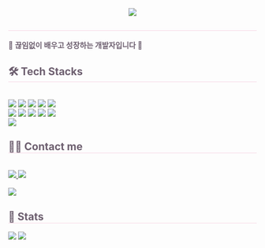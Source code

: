 <div align="center">
  <img src="https://capsule-render.vercel.app/api?type=waving&color=0:FADADD,100:EFD9F2&height=120&text=yeajin의%20작업실&animation=twinkling&fontColor=6d5f6f&fontSize=40" />
</div>

<div style="text-align: left;"> 
  <h2 style="border-bottom: 1px solid #f6d6e4; color: #6d5f6f;"> </h2>  
  <div style="font-weight: 700; font-size: 15px; text-align: left; color: #6d5f6f;"> 🌟 끊임없이 배우고 성장하는 개발자입니다 🌟 </div> 
</div>

<div style="text-align: left;">
  <h2 style="border-bottom: 1px solid #f6d6e4; color: #6d5f6f;"> 🛠️ Tech Stacks </h2> <br> 
  <div style="text-align: left;"> 
    <img src="https://img.shields.io/badge/C-FADADD?style=flat-square&logo=C&logoColor=white">
    <img src="https://img.shields.io/badge/Express-F9C6C9?style=flat-square&logo=Express&logoColor=white">
    <img src="https://img.shields.io/badge/Git-F6D6E4?style=flat-square&logo=Git&logoColor=white">
    <img src="https://img.shields.io/badge/Github-EFD9F2?style=flat-square&logo=Github&logoColor=white">
    <img src="https://img.shields.io/badge/HTML5-FADADD?style=flat-square&logo=HTML5&logoColor=white">
    <br/>
    <img src="https://img.shields.io/badge/Javascript-F9C6C9?style=flat-square&logo=Javascript&logoColor=white">
    <img src="https://img.shields.io/badge/MySQL-F6D6E4?style=flat-square&logo=MySQL&logoColor=white">
    <img src="https://img.shields.io/badge/Linux-EFD9F2?style=flat-square&logo=Linux&logoColor=white">
    <img src="https://img.shields.io/badge/Next.js-FADADD?style=flat-square&logo=Next.js&logoColor=white">
    <img src="https://img.shields.io/badge/Node.js-F9C6C9?style=flat-square&logo=Node.js&logoColor=white">
    <br/>
    <img src="https://img.shields.io/badge/Python-F6D6E4?style=flat-square&logo=Python&logoColor=white">
  </div>
</div>

<div style="text-align: left;">
  <h2 style="border-bottom: 1px solid #f6d6e4; color: #6d5f6f;"> 🧑‍💻 Contact me </h2> <br> 
  <div style="text-align: left;"> 
    <a href="https://www.instagram.com/whyj_isisis/"> 
      <img src="https://img.shields.io/badge/Instagram-F9C6C9?style=flat-square&logo=Instagram&logoColor=white"> 
    </a>
    <a href="#"> 
      <img src="https://img.shields.io/badge/Notion-F6D6E4?style=flat-square&logo=Notion&logoColor=white"> 
    </a>
  </div>  
  <br> 
  <div style="text-align: left;"> 
    <a href="https://hits.seeyoufarm.com"> 
      <img src="https://hits.seeyoufarm.com/api/count/incr/badge.svg?url=https%3A%2F%2Fgithub.com%2Fyeajin458%2F&count_bg=%23F6D6E4&title_bg=%23F9C6C9&icon=github.svg&icon_color=%23FFFFFF&title=GitHub&edge_flat=false"/> 
    </a>
  </div> 
</div>

<div style="text-align: left;"> 
  <h2 style="border-bottom: 1px solid #f6d6e4; color: #6d5f6f;"> 🏅 Stats </h2> 
  <div style="text-align: left;"> 
    <img src="https://github-readme-stats.vercel.app/api?username=yeajin458&bg_color=180,FFF7F9,FADADD,F6D6E4&title_color=6d5f6f&text_color=6d5f6f&icon_color=F9C6C9&show_icons=true" />
    <img src="https://github-readme-stats.vercel.app/api/top-langs/?username=yeajin458&layout=compact&bg_color=180,F6D6E4,FFF7F9,EFD9F2&title_color=6d5f6f&text_color=6d5f6f" />
  </div> 
</div>
